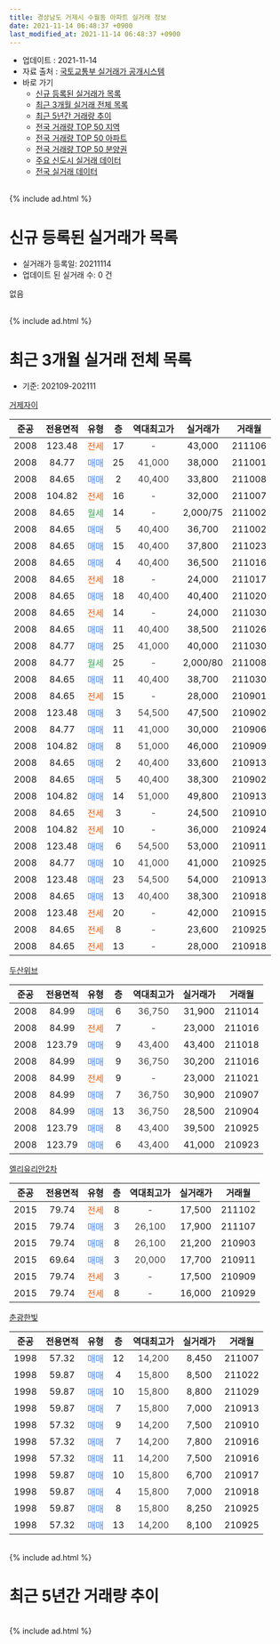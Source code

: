 ```yaml
---
title: 경상남도 거제시 수월동 아파트 실거래 정보
date: 2021-11-14 06:48:37 +0900
last_modified_at: 2021-11-14 06:48:37 +0900
---
```


* 업데이트 : 2021-11-14
* 자료 출처 : [국토교통부 실거래가 공개시스템](http://rt.molit.go.kr)
* 바로 가기
    * [신규 등록된 실거래가 목록](#신규-등록된-실거래가-목록)
    * [최근 3개월 실거래 전체 목록](#최근-3개월-실거래-전체-목록)
    * [최근 5년간 거래량 추이](#최근-5년간-거래량-추이)
    * [전국 거래량 TOP 50 지역](https://inasie.github.io/apt-trade-info/최근-3개월-전국에서-가장-거래가-많이-발생한-지역)
    * [전국 거래량 TOP 50 아파트](https://inasie.github.io/apt-trade-info/최근-3개월-전국에서-가장-거래가-많이-발생한-아파트)
    * [전국 거래량 TOP 50 분양권](https://inasie.github.io/apt-trade-info/최근-3개월-전국에서-가장-거래가-많이-발생한-분양권)
    * [주요 신도시 실거래 데이터](https://inasie.github.io/apt-trade-info/주요-신도시)
    * [전국 실거래 데이터](https://inasie.github.io/apt-trade-info/전국)
<br>
{% include ad.html %}
<br>

# 신규 등록된 실거래가 목록
* 실거래가 등록일: 20211114
* 업데이트 된 실거래 수: 0 건

없음

<br>
{% include ad.html %}
<br>

# 최근 3개월 실거래 전체 목록
* 기준: 202109-202111


[거제자이](https://search.naver.com/search.naver?query=%EA%B2%BD%EC%83%81%EB%82%A8%EB%8F%84+%EA%B1%B0%EC%A0%9C%EC%8B%9C+%EC%88%98%EC%9B%94%EB%8F%99+%EA%B1%B0%EC%A0%9C%EC%9E%90%EC%9D%B4)

|준공|전용면적|유형|층|역대최고가|실거래가|거래월|
|:---:|:---:|:---:|:---:|:---:|:---:|:---:|
|2008|123.48|<span style="color:#ff5a00">전세</span>|17|<span style="color:#444444">-</span>|43,000|211106|
|2008|84.77|<span style="color:#4285f3">매매</span>|25|<span style="color:#444444">41,000</span>|38,000|211001|
|2008|84.65|<span style="color:#4285f3">매매</span>|2|<span style="color:#444444">40,400</span>|33,800|211008|
|2008|104.82|<span style="color:#ff5a00">전세</span>|16|<span style="color:#444444">-</span>|32,000|211007|
|2008|84.65|<span style="color:#34a853">월세</span>|14|<span style="color:#444444">-</span>|2,000/75|211002|
|2008|84.65|<span style="color:#4285f3">매매</span>|5|<span style="color:#444444">40,400</span>|36,700|211002|
|2008|84.65|<span style="color:#4285f3">매매</span>|15|<span style="color:#444444">40,400</span>|37,800|211023|
|2008|84.65|<span style="color:#4285f3">매매</span>|4|<span style="color:#444444">40,400</span>|36,500|211016|
|2008|84.65|<span style="color:#ff5a00">전세</span>|18|<span style="color:#444444">-</span>|24,000|211017|
|2008|84.65|<span style="color:#4285f3">매매</span>|18|<span style="color:#444444">40,400</span>|40,400|211020|
|2008|84.65|<span style="color:#ff5a00">전세</span>|14|<span style="color:#444444">-</span>|24,000|211030|
|2008|84.65|<span style="color:#4285f3">매매</span>|11|<span style="color:#444444">40,400</span>|38,500|211026|
|2008|84.77|<span style="color:#4285f3">매매</span>|25|<span style="color:#444444">41,000</span>|40,000|211030|
|2008|84.77|<span style="color:#34a853">월세</span>|25|<span style="color:#444444">-</span>|2,000/80|211008|
|2008|84.65|<span style="color:#4285f3">매매</span>|11|<span style="color:#444444">40,400</span>|38,700|211030|
|2008|84.65|<span style="color:#ff5a00">전세</span>|15|<span style="color:#444444">-</span>|28,000|210901|
|2008|123.48|<span style="color:#4285f3">매매</span>|3|<span style="color:#444444">54,500</span>|47,500|210902|
|2008|84.77|<span style="color:#4285f3">매매</span>|11|<span style="color:#444444">41,000</span>|30,000|210906|
|2008|104.82|<span style="color:#4285f3">매매</span>|8|<span style="color:#444444">51,000</span>|46,000|210909|
|2008|84.65|<span style="color:#4285f3">매매</span>|2|<span style="color:#444444">40,400</span>|33,600|210913|
|2008|84.65|<span style="color:#4285f3">매매</span>|5|<span style="color:#444444">40,400</span>|38,300|210902|
|2008|104.82|<span style="color:#4285f3">매매</span>|14|<span style="color:#444444">51,000</span>|49,800|210913|
|2008|84.65|<span style="color:#ff5a00">전세</span>|3|<span style="color:#444444">-</span>|24,500|210910|
|2008|104.82|<span style="color:#ff5a00">전세</span>|10|<span style="color:#444444">-</span>|36,000|210924|
|2008|123.48|<span style="color:#4285f3">매매</span>|6|<span style="color:#444444">54,500</span>|53,000|210911|
|2008|84.77|<span style="color:#4285f3">매매</span>|10|<span style="color:#444444">41,000</span>|41,000|210925|
|2008|123.48|<span style="color:#4285f3">매매</span>|23|<span style="color:#444444">54,500</span>|54,000|210913|
|2008|84.65|<span style="color:#4285f3">매매</span>|13|<span style="color:#444444">40,400</span>|38,300|210918|
|2008|123.48|<span style="color:#ff5a00">전세</span>|20|<span style="color:#444444">-</span>|42,000|210915|
|2008|84.65|<span style="color:#ff5a00">전세</span>|8|<span style="color:#444444">-</span>|23,600|210925|
|2008|84.65|<span style="color:#ff5a00">전세</span>|13|<span style="color:#444444">-</span>|28,000|210918|

[두산위브](https://search.naver.com/search.naver?query=%EA%B2%BD%EC%83%81%EB%82%A8%EB%8F%84+%EA%B1%B0%EC%A0%9C%EC%8B%9C+%EC%88%98%EC%9B%94%EB%8F%99+%EB%91%90%EC%82%B0%EC%9C%84%EB%B8%8C)

|준공|전용면적|유형|층|역대최고가|실거래가|거래월|
|:---:|:---:|:---:|:---:|:---:|:---:|:---:|
|2008|84.99|<span style="color:#4285f3">매매</span>|6|<span style="color:#444444">36,750</span>|31,900|211014|
|2008|84.99|<span style="color:#ff5a00">전세</span>|7|<span style="color:#444444">-</span>|23,000|211016|
|2008|123.79|<span style="color:#4285f3">매매</span>|9|<span style="color:#444444">43,400</span>|43,400|211018|
|2008|84.99|<span style="color:#4285f3">매매</span>|9|<span style="color:#444444">36,750</span>|30,200|211016|
|2008|84.99|<span style="color:#ff5a00">전세</span>|9|<span style="color:#444444">-</span>|23,000|211021|
|2008|84.99|<span style="color:#4285f3">매매</span>|7|<span style="color:#444444">36,750</span>|30,900|210907|
|2008|84.99|<span style="color:#4285f3">매매</span>|13|<span style="color:#444444">36,750</span>|28,500|210904|
|2008|123.79|<span style="color:#4285f3">매매</span>|8|<span style="color:#444444">43,400</span>|39,500|210925|
|2008|123.79|<span style="color:#4285f3">매매</span>|6|<span style="color:#444444">43,400</span>|41,000|210923|

[엘리유리안2차](https://search.naver.com/search.naver?query=%EA%B2%BD%EC%83%81%EB%82%A8%EB%8F%84+%EA%B1%B0%EC%A0%9C%EC%8B%9C+%EC%88%98%EC%9B%94%EB%8F%99+%EC%97%98%EB%A6%AC%EC%9C%A0%EB%A6%AC%EC%95%882%EC%B0%A8)

|준공|전용면적|유형|층|역대최고가|실거래가|거래월|
|:---:|:---:|:---:|:---:|:---:|:---:|:---:|
|2015|79.74|<span style="color:#ff5a00">전세</span>|8|<span style="color:#444444">-</span>|17,500|211102|
|2015|79.74|<span style="color:#4285f3">매매</span>|3|<span style="color:#444444">26,100</span>|17,900|211107|
|2015|79.74|<span style="color:#4285f3">매매</span>|8|<span style="color:#444444">26,100</span>|21,200|210903|
|2015|69.64|<span style="color:#4285f3">매매</span>|3|<span style="color:#444444">20,000</span>|17,700|210911|
|2015|79.74|<span style="color:#ff5a00">전세</span>|3|<span style="color:#444444">-</span>|17,500|210909|
|2015|79.74|<span style="color:#ff5a00">전세</span>|8|<span style="color:#444444">-</span>|16,000|210929|


<script async src="//pagead2.googlesyndication.com/pagead/js/adsbygoogle.js"></script>
<!-- 기본 -->
<ins class="adsbygoogle"
     style="display:block"
     data-ad-client="ca-pub-2446590836940007"
     data-ad-slot="1659523306"
     data-ad-format="auto"
     data-full-width-responsive="true"></ins>
<script>
(adsbygoogle = window.adsbygoogle || []).push({});
</script>


[춘광한빛](https://search.naver.com/search.naver?query=%EA%B2%BD%EC%83%81%EB%82%A8%EB%8F%84+%EA%B1%B0%EC%A0%9C%EC%8B%9C+%EC%88%98%EC%9B%94%EB%8F%99+%EC%B6%98%EA%B4%91%ED%95%9C%EB%B9%9B)

|준공|전용면적|유형|층|역대최고가|실거래가|거래월|
|:---:|:---:|:---:|:---:|:---:|:---:|:---:|
|1998|57.32|<span style="color:#4285f3">매매</span>|12|<span style="color:#444444">14,200</span>|8,450|211007|
|1998|59.87|<span style="color:#4285f3">매매</span>|4|<span style="color:#444444">15,800</span>|8,500|211022|
|1998|59.87|<span style="color:#4285f3">매매</span>|10|<span style="color:#444444">15,800</span>|8,800|211029|
|1998|59.87|<span style="color:#4285f3">매매</span>|7|<span style="color:#444444">15,800</span>|7,000|210913|
|1998|57.32|<span style="color:#4285f3">매매</span>|9|<span style="color:#444444">14,200</span>|7,500|210910|
|1998|57.32|<span style="color:#4285f3">매매</span>|7|<span style="color:#444444">14,200</span>|7,800|210916|
|1998|57.32|<span style="color:#4285f3">매매</span>|11|<span style="color:#444444">14,200</span>|7,500|210916|
|1998|59.87|<span style="color:#4285f3">매매</span>|10|<span style="color:#444444">15,800</span>|6,700|210917|
|1998|59.87|<span style="color:#4285f3">매매</span>|4|<span style="color:#444444">15,800</span>|7,000|210918|
|1998|59.87|<span style="color:#4285f3">매매</span>|8|<span style="color:#444444">15,800</span>|8,250|210925|
|1998|57.32|<span style="color:#4285f3">매매</span>|13|<span style="color:#444444">14,200</span>|8,100|210925|


<br>
{% include ad.html %}
<br>

# 최근 5년간 거래량 추이


<div style="width:100%;">
    <canvas id="deal_progress" height="200"></canvas>
</div>

<script>
new Chart(document.getElementById("deal_progress"), {
    type: 'line',
    data: {
        labels: ['201611','201612','201701','201702','201703','201704','201705','201706','201707','201708','201709','201710','201711','201712','201801','201802','201803','201804','201805','201806','201807','201808','201809','201810','201811','201812','201901','201902','201903','201904','201905','201906','201907','201908','201909','201910','201911','201912','202001','202002','202003','202004','202005','202006','202007','202008','202009','202010','202011','202012','202101','202102','202103','202104','202105','202106','202107','202108','202109','202110','202111'],
        datasets: [{
            label: '매매',
            pointRadius: 1,
            data: [8, 11, 3, 8, 6, 4, 10, 7, 4, 13, 11, 7, 17, 6, 8, 7, 6, 13, 13, 2, 7, 6, 8, 17, 20, 15, 13, 14, 19, 13, 7, 10, 17, 6, 7, 14, 12, 14, 8, 9, 8, 6, 14, 62, 6, 8, 7, 7, 41, 56, 29, 11, 14, 32, 43, 40, 17, 35, 24, 15, 1],
            borderColor: "rgba(255, 201, 14, 1)",
            backgroundColor: "rgba(255, 201, 14, 0.5)",
            fill: false,
            lineTension: 0
        },{
            label: '전월세',
            pointRadius: 1,
            data: [8, 7, 11, 6, 9, 8, 8, 7, 8, 10, 15, 14, 6, 12, 6, 8, 7, 12, 16, 8, 6, 8, 8, 13, 6, 11, 11, 10, 12, 7, 9, 13, 9, 7, 7, 8, 11, 12, 15, 10, 11, 11, 5, 10, 20, 10, 16, 12, 18, 18, 14, 21, 9, 13, 13, 14, 8, 10, 8, 7, 2],
            borderColor: "rgba(0, 141, 185, 1)",
            backgroundColor: "rgba(0, 141, 185, 0.5)",
            fill: false,
            lineTension: 0
        }
        ]
    },
    options: {
        responsive: true,
        title: {
            display: false
        },
        tooltips: {
            mode: 'index',
            intersect: false
        },
        hover: {
            mode: 'nearest',
            intersect: true
        },
        scales: {
            xAxes: [{
                display: true,
                scaleLabel: {
                    display: true,
                    labelString: '년/월'
                }
            }],
            yAxes: [{
                display: true,
                ticks: {
                    suggestedMin: 0,
                },
                scaleLabel: {
                    display: true,
                    labelString: '실거래 수'
                }
            }]
        }
    }
});

</script>


<br>
{% include ad.html %}
<br>

